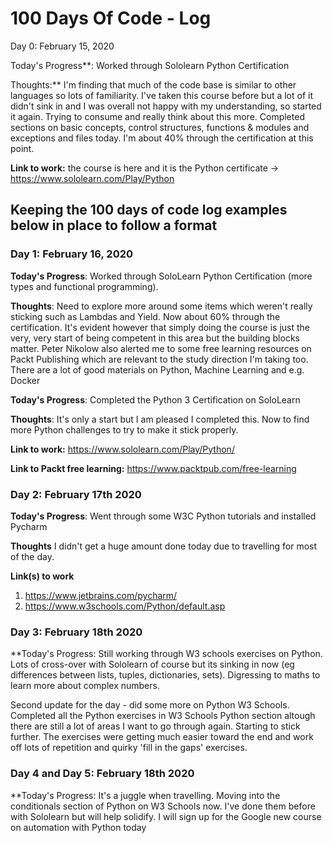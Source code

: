 # 100 Days Of Code - Log

Day 0: February 15, 2020

Today's Progress**: Worked through Sololearn Python Certification

Thoughts:** I'm finding that much of the code base is similar to other languages so lots of familiarity.  I've taken this course before but a lot of it didn't sink in and I was overall not happy with my understanding, so started it again. Trying to consume and really think about this more. Completed sections on basic concepts, control structures, functions & modules and exceptions and files today.  I'm about 40% through the certification at this point.

**Link to work:** the course is here and it is the Python certificate -> https://www.sololearn.com/Play/Python

## Keeping the 100 days of code log examples below in place to follow a format

### Day 1: February 16, 2020

**Today's Progress**: Worked through SoloLearn Python Certification (more types and functional programming). 

**Thoughts**: Need to explore more around some items which weren't really sticking such as Lambdas and Yield.  Now about 60% through the certification. It's evident however that simply doing the course is just the very, very start of being competent in this area but the building blocks matter.  Peter Nikolow also alerted me to some free learning resources on Packt Publishing which are relevant to the study direction I'm taking too. There are a lot of good materials on Python, Machine Learning and e.g. Docker 

**Today's Progress**: Completed the Python 3 Certification on SoloLearn

**Thoughts**: It's only a start but I am pleased I completed this.  Now to find more Python challenges to try to make it stick properly.

**Link to work:**  https://www.sololearn.com/Play/Python/

**Link to Packt free learning:** https://www.packtpub.com/free-learning

### Day 2: February 17th 2020

**Today's Progress**: Went through some W3C Python tutorials and installed Pycharm

**Thoughts** I didn't get a huge amount done today due to travelling for most of the day.

**Link(s) to work**
1. https://www.jetbrains.com/pycharm/
2. https://www.w3schools.com/Python/default.asp

### Day 3: February 18th 2020

**Today's Progress: Still working through W3 schools exercises on Python. Lots of cross-over with Sololearn of course but its sinking in now (eg differences between lists, tuples, dictionaries, sets). Digressing to maths to learn more about complex numbers.  

Second update for the day - did some more on Python W3 Schools. Completed all the Python exercises in W3 Schools Python section altough there are still a lot of areas I want to go through again.  Starting to stick further.  The exercises were getting much easier toward the end and work off lots of repetition and quirky 'fill in the gaps' exercises.

### Day 4 and Day 5: February 18th 2020

**Today's Progress: It's a juggle when travelling.  Moving into the conditionals section of Python on W3 Schools now.  I've done them before with Sololearn but will help solidify.  I will sign up for the Google new course on automation with Python today


